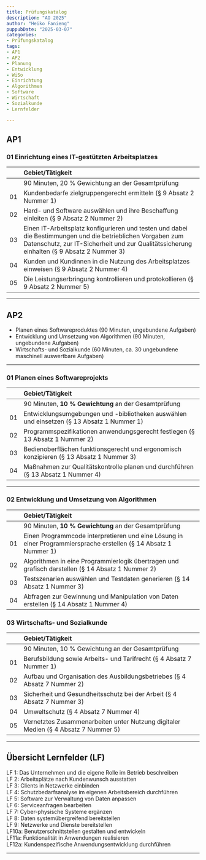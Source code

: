 ```yaml
---
title: Prüfungskatalog
description: "AO 2025"
author: "Heiko Fanieng"
puppubDate: "2025-03-07"
categories: 
- Prüfungskatalog
tags:
- AP1
- AP2
- Planung
- Entwicklung
- WiSo
- Einrichtung
- Algorithmen
- Software
- Wirtschaft
- Sozialkunde
- Lernfelder

---
```


## AP1

### 01 Einrichtung eines IT-gestützten Arbeitsplatzes

| | Gebiet/Tätigkeit |
| :--- | :--- |
| | 90 Minuten, 20 % Gewichtung an der Gesamtprüfung |
| 01 | Kundenbedarfe zielgruppengerecht ermitteln (§ 9 Absatz 2 Nummer 1) |
| 02 | Hard- und Software auswählen und ihre Beschaffung einleiten (§ 9 Absatz 2 Nummer 2) |
| 03 | Einen IT-Arbeitsplatz konfigurieren und testen und dabei die Bestimmungen und die betrieblichen Vorgaben zum Datenschutz, zur IT-Sicherheit und zur Qualitätssicherung einhalten (§ 9 Absatz 2 Nummer 3) |
| 04 | Kunden und Kundinnen in die Nutzung des Arbeitsplatzes einweisen (§ 9 Absatz 2 Nummer 4) |
| 05 | Die Leistungserbringung kontrollieren und protokollieren (§ 9 Absatz 2 Nummer 5) |

---

## AP2

- Planen eines Softwareproduktes (90 Minuten, ungebundene Aufgaben)
- Entwicklung und Umsetzung von Algorithmen (90 Minuten, ungebundene Aufgaben)
- Wirtschafts- und Sozialkunde (60 Minuten, ca. 30 ungebundene maschinell auswertbare Aufgaben)

---

### 01 Planen eines Softwareprojekts

| | Gebiet/Tätigkeit |
| :--- | :--- |
| | 90 Minuten, **10 % Gewichtung** an der Gesamtprüfung |
| 01 | Entwicklungsumgebungen und -bibliotheken auswählen und einsetzen (§ 13 Absatz 1 Nummer 1) |
| 02 | Programmspezifikationen anwendungsgerecht festlegen (§ 13 Absatz 1 Nummer 2) |
| 03 | Bedienoberflächen funktionsgerecht und ergonomisch konzipieren (§ 13 Absatz 1 Nummer 3) |
| 04 | Maßnahmen zur Qualitätskontrolle planen und durchführen (§ 13 Absatz 1 Nummer 4) |

---

### 02 Entwicklung und Umsetzung von Algorithmen

| | Gebiet/Tätigkeit |
| :--- | :--- |
| | 90 Minuten, **10 % Gewichtung** an der Gesamtprüfung |
| 01 | Einen Programmcode interpretieren und eine Lösung in einer Programmiersprache erstellen (§ 14 Absatz 1 Nummer 1) |
| 02 | Algorithmen in eine Programmierlogik übertragen und grafisch darstellen (§ 14 Absatz 1 Nummer 2) |
| 03 | Testszenarien auswählen und Testdaten generieren (§ 14 Absatz 1 Nummer 3) |
| 04 | Abfragen zur Gewinnung und Manipulation von Daten erstellen (§ 14 Absatz 1 Nummer 4) |

### 03 Wirtschafts- und Sozialkunde

| | Gebiet/Tätigkeit |
| :--- | :--- |
| | 90 Minuten, 10 % Gewichtung an der Gesamtprüfung |
| 01 | Berufsbildung sowie Arbeits- und Tarifrecht (§ 4 Absatz 7 Nummer 1) |
| 02 | Aufbau und Organisation des Ausbildungsbetriebes (§ 4 Absatz 7 Nummer 2) |
| 03 | Sicherheit und Gesundheitsschutz bei der Arbeit (§ 4 Absatz 7 Nummer 3) |
| 04 | Umweltschutz (§ 4 Absatz 7 Nummer 4) |
| 05 | Vernetztes Zusammenarbeiten unter Nutzung digitaler Medien (§ 4 Absatz 7 Nummer 5) |

---

## Übersicht Lernfelder (LF)

LF 1: Das Unternehmen und die eigene Rolle im Betrieb beschreiben  
LF 2: Arbeitsplätze nach Kundenwunsch ausstatten  
LF 3: Clients in Netzwerke einbinden  
LF 4: Schutzbedarfsanalyse im eigenen Arbeitsbereich durchführen  
LF 5: Software zur Verwaltung von Daten anpassen  
LF 6: Serviceanfragen bearbeiten  
LF 7: Cyber-physische Systeme ergänzen  
LF 8: Daten systemübergreifend bereitstellen  
LF 9: Netzwerke und Dienste bereitstellen  
LF10a: Benutzerschnittstellen gestalten und entwickeln  
LF11a: Funktionalität in Anwendungen realisieren  
LF12a: Kundenspezifische Anwendungsentwicklung durchführen  

---
